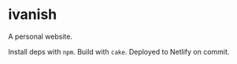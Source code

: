 # ivanish

A personal website.

Install deps with `npm`. Build with `cake`. Deployed to Netlify on commit.
